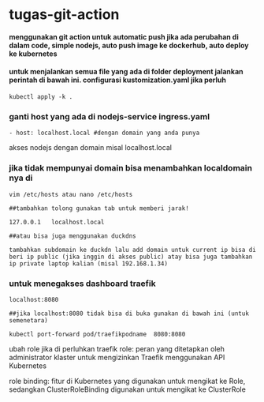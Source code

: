 # tugas-git-action

#### menggunakan git action untuk automatic push jika ada perubahan di dalam code, simple nodejs, auto push image ke dockerhub, auto deploy ke kubernetes

#### untuk menjalankan semua file yang ada di folder deployment jalankan perintah di bawah ini. configurasi kustomization.yaml jika perluh

```
kubectl apply -k .
```

### ganti host yang ada di nodejs-service ingress.yaml

```
- host: localhost.local #dengan domain yang anda punya
```
akses nodejs dengan domain misal localhost.local

### jika tidak mempunyai domain bisa menambahkan localdomain nya di

```
vim /etc/hosts atau nano /etc/hosts

##tambahkan tolong gunakan tab untuk memberi jarak!

127.0.0.1   localhost.local

##atau bisa juga menggunakan duckdns 

tambahkan subdomain ke duckdn lalu add domain untuk current ip bisa di beri ip public (jika inggin di akses public) atay bisa juga tambahkan ip private laptop kalian (misal 192.168.1.34)
```

### untuk menegakses dashboard traefik

```
localhost:8080

##jika localhost:8080 tidak bisa di buka gunakan di bawah ini (untuk semenetara)

kubectl port-forward pod/traefikpodname  8080:8080
```

ubah role jika di perluhkan
traefik role: peran yang ditetapkan oleh administrator klaster untuk mengizinkan Traefik menggunakan API Kubernetes

role binding: fitur di Kubernetes yang digunakan untuk mengikat ke Role, sedangkan ClusterRoleBinding digunakan untuk mengikat ke ClusterRole